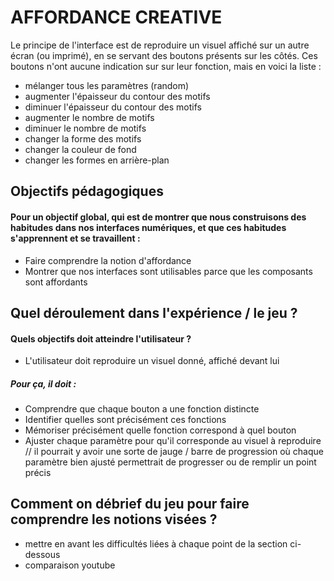 # AFFORDANCE CREATIVE

Le principe de l'interface est de reproduire un visuel affiché sur un autre écran (ou imprimé), en se servant des boutons présents sur les côtés. Ces boutons n'ont aucune indication sur sur leur fonction, mais en voici la liste :

- mélanger tous les paramètres (random)
- augmenter l'épaisseur du contour des motifs
- diminuer l'épaisseur du contour des motifs
- augmenter le nombre de motifs
- diminuer le nombre de motifs
- changer la forme des motifs
- changer la couleur de fond
- changer les formes en arrière-plan


## Objectifs pédagogiques

#### Pour un objectif global, qui est de montrer que nous construisons des habitudes dans nos interfaces numériques, et que ces habitudes s'apprennent et se travaillent :

- Faire comprendre la notion d'affordance
- Montrer que nos interfaces sont utilisables parce que les composants sont affordants

## Quel déroulement dans l'expérience / le jeu ?

#### Quels objectifs doit atteindre l'utilisateur ?

- L'utilisateur doit reproduire un visuel donné, affiché devant lui

##### Pour ça, il doit :

- Comprendre que chaque bouton a une fonction distincte
- Identifier quelles sont précisément ces fonctions
- Mémoriser précisément quelle fonction correspond à quel bouton
- Ajuster chaque paramètre pour qu'il corresponde au visuel à reproduire // il pourrait y avoir une sorte de jauge / barre de progression où chaque paramètre bien ajusté permettrait de progresser ou de remplir un point précis

## Comment on débrief du jeu pour faire comprendre les notions visées ?

- mettre en avant les difficultés liées à chaque point de la section ci-dessous
- comparaison youtube
